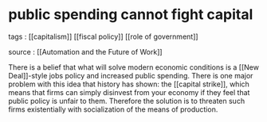 # public spending cannot fight capital

tags
: [[capitalism]] [[fiscal policy]] [[role of government]]

source
: [[Automation and the Future of Work]]

There is a belief that what will solve modern economic conditions is a [[New Deal]]-style jobs policy and increased public spending. There is one major problem with this idea that history has shown: the [[capital strike]], which means that firms can simply disinvest from your economy if they feel that public policy is unfair to them. Therefore the solution is to threaten such firms existentially with socialization of the means of production.


